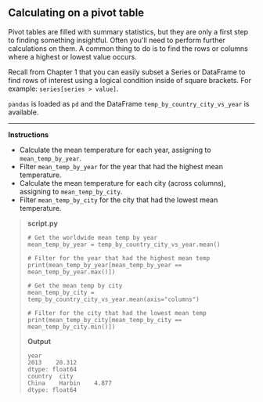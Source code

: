 ## Calculating on a pivot table

Pivot tables are filled with summary statistics, but they are only a first step to finding something insightful. Often you'll need to perform further calculations on them. A common thing to do is to find the rows or columns where a highest or lowest value occurs.

Recall from Chapter 1 that you can easily subset a Series or DataFrame to find rows of interest using a logical condition inside of square brackets. For example: `series[series > value]`.

`pandas` is loaded as `pd` and the DataFrame `temp_by_country_city_vs_year` is available.

<hr>

**Instructions**
* Calculate the mean temperature for each year, assigning to `mean_temp_by_year`.
* Filter `mean_temp_by_year` for the year that had the highest mean temperature.
* Calculate the mean temperature for each city (across columns), assigning to `mean_temp_by_city`.
* Filter `mean_temp_by_city` for the city that had the lowest mean temperature.

> **script.py**
> ```
> # Get the worldwide mean temp by year
> mean_temp_by_year = temp_by_country_city_vs_year.mean()
> 
> # Filter for the year that had the highest mean temp
> print(mean_temp_by_year[mean_temp_by_year == mean_temp_by_year.max()])
> 
> # Get the mean temp by city
> mean_temp_by_city = temp_by_country_city_vs_year.mean(axis="columns")
> 
> # Filter for the city that had the lowest mean temp
> print(mean_temp_by_city[mean_temp_by_city == mean_temp_by_city.min()])
> ```
> 
> **Output**
> ```
> year
> 2013    20.312
> dtype: float64
> country  city
> China    Harbin    4.877
> dtype: float64
> ```